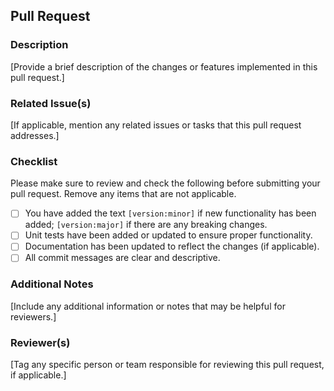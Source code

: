 ## Pull Request

### Description
[Provide a brief description of the changes or features implemented in this pull request.]

### Related Issue(s)
[If applicable, mention any related issues or tasks that this pull request addresses.]

### Checklist
Please make sure to review and check the following before submitting your pull request. Remove any items that are not applicable.

- [ ] You have added the text `[version:minor]` if new functionality has been added; `[version:major]` if there are any breaking changes.
- [ ] Unit tests have been added or updated to ensure proper functionality.
- [ ] Documentation has been updated to reflect the changes (if applicable).
- [ ] All commit messages are clear and descriptive.

### Additional Notes
[Include any additional information or notes that may be helpful for reviewers.]

### Reviewer(s)
[Tag any specific person or team responsible for reviewing this pull request, if applicable.]
